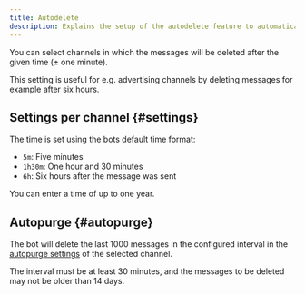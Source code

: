 ```yaml
---
title: Autodelete
description: Explains the setup of the autodelete feature to automatically delete messages after a set time.
---
```


You can select channels in which the messages will be deleted after the given time (± one minute).

This setting is useful for e.g. advertising channels by deleting messages for example after six hours.

## Settings per channel {#settings}

The time is set using the bots default time format:
- `5m`: Five minutes
- `1h30m`: One hour and 30 minutes
- `6h`: Six hours after the message was sent

You can enter a time of up to one year.

## Autopurge {#autopurge}

The bot will delete the last 1000 messages in the configured interval in the [autopurge settings](https://tomatenkuchen.com/dashboard/settings#autoPurge) of the selected channel.

The interval must be at least 30 minutes, and the messages to be deleted may not be older than 14 days.
